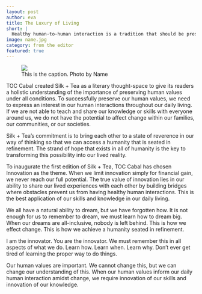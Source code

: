```yaml
---
layout: post
author: eva
title: The Luxury of Living
short: |
  Healthy human-to-human interaction is a tradition that should be preserved amidst the lack of human understanding of the processes that govern transformation
image: name.jpg
category: from the editor
featured: true
---
```


<figure>
	<img src="/img/articles/luxury-life.jpeg" />
	<figcaption>This is the caption. Photo by Name</figcaption>
</figure>

TOC Cabal created Silk + Tea as a literary thought-space to give its readers a holistic understanding of the importance of preserving human values under all conditions. To successfully preserve our human values, we need to express an interest in our human interactions throughout our daily living. If we are not able to teach and share our knowledge or skills with everyone around us, we do not have the potential to affect change within our families, our communities, or our societies.

Silk + Tea’s commitment is to bring each other to a state of reverence in our way of thinking so that we can access a humanity that is seated in refinement. The strand of hope that exists in all of humanity is the key to transforming this possibility into our lived reality.

To inaugurate the first edition of Silk + Tea, TOC Cabal has chosen Innovation as the theme. When we limit innovation simply for financial gain, we never reach our full potential. The true value of innovation lies in our ability to share our lived experiences with each other by building bridges where obstacles prevent us from having healthy human interactions. This is the best application of our skills and knowledge in our daily living.

We all have a natural ability to dream, but we have forgotten how. It is not enough for us to remember to dream, we must learn how to dream big. When our dreams are all-inclusive, nobody is left behind. This is how we effect change. This is how we achieve a humanity seated in refinement.

I am the innovator. You are the innovator. We must remember this in all aspects of what we do. Learn how. Learn when. Learn why. Don’t ever get tired of learning the proper way to do things.

Our human values are important. We cannot change this, but we can change our understanding of this. When our human values inform our daily human interaction amidst change, we require innovation of our skills and innovation of our knowledge.